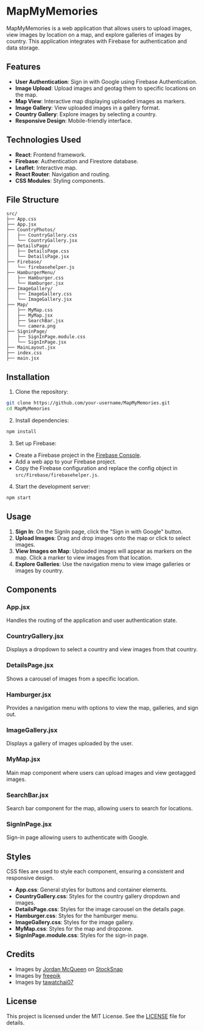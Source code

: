# MapMyMemories

MapMyMemories is a web application that allows users to upload images, view images by location on a map, and explore galleries of images by country. This application integrates with Firebase for authentication and data storage.

## Features

- **User Authentication**: Sign in with Google using Firebase Authentication.
- **Image Upload**: Upload images and geotag them to specific locations on the map.
- **Map View**: Interactive map displaying uploaded images as markers.
- **Image Gallery**: View uploaded images in a gallery format.
- **Country Gallery**: Explore images by selecting a country.
- **Responsive Design**: Mobile-friendly interface.

## Technologies Used

- **React**: Frontend framework.
- **Firebase**: Authentication and Firestore database.
- **Leaflet**: Interactive map.
- **React Router**: Navigation and routing.
- **CSS Modules**: Styling components.

## File Structure

```
src/
├── App.css
├── App.jsx
├── CountryPhotos/
│   ├── CountryGallery.css
│   └── CountryGallery.jsx
├── DetailsPage/
│   ├── DetailsPage.css
│   └── DetailsPage.jsx
├── Firebase/
│   └── firebasehelper.js
├── HamburgerMenu/
│   ├── Hamburger.css
│   └── Hamburger.jsx
├── ImageGallery/
│   ├── ImageGallery.css
│   └── ImageGallery.jsx
├── Map/
│   ├── MyMap.css
│   ├── MyMap.jsx
│   ├── SearchBar.jsx
│   └── camera.png
├── SigninPage/
│   ├── SignInPage.module.css
│   └── SignInPage.jsx
├── MainLayout.jsx
├── index.css
├── main.jsx
```

## Installation

1. Clone the repository:

```sh
git clone https://github.com/your-username/MapMyMemories.git
cd MapMyMemories
```

2. Install dependencies:

```sh
npm install
```

3. Set up Firebase:

- Create a Firebase project in the [Firebase Console](https://console.firebase.google.com/).
- Add a web app to your Firebase project.
- Copy the Firebase configuration and replace the config object in `src/Firebase/firebasehelper.js`.

4. Start the development server:

```sh
npm start
```

## Usage

1. **Sign In**: On the SignIn page, click the "Sign in with Google" button.
2. **Upload Images**: Drag and drop images onto the map or click to select images.
3. **View Images on Map**: Uploaded images will appear as markers on the map. Click a marker to view images from that location.
4. **Explore Galleries**: Use the navigation menu to view image galleries or images by country.

## Components

### App.jsx

Handles the routing of the application and user authentication state.

### CountryGallery.jsx

Displays a dropdown to select a country and view images from that country.

### DetailsPage.jsx

Shows a carousel of images from a specific location.

### Hamburger.jsx

Provides a navigation menu with options to view the map, galleries, and sign out.

### ImageGallery.jsx

Displays a gallery of images uploaded by the user.

### MyMap.jsx

Main map component where users can upload images and view geotagged images.

### SearchBar.jsx

Search bar component for the map, allowing users to search for locations.

### SignInPage.jsx

Sign-in page allowing users to authenticate with Google.

## Styles

CSS files are used to style each component, ensuring a consistent and responsive design. 

- **App.css**: General styles for buttons and container elements.
- **CountryGallery.css**: Styles for the country gallery dropdown and images.
- **DetailsPage.css**: Styles for the image carousel on the details page.
- **Hamburger.css**: Styles for the hamburger menu.
- **ImageGallery.css**: Styles for the image gallery.
- **MyMap.css**: Styles for the map and dropzone.
- **SignInPage.module.css**: Styles for the sign-in page.

## Credits

- Images by [Jordan McQueen](https://stocksnap.io/photo/sunrise-sunset-XSTO5645BM) on [StockSnap](https://stocksnap.io)
- Images by [freepik](https://www.freepik.com)
- Images by [tawatchai07](https://www.freepik.com/free-photo/beautiful-girl-standing-boat-looking-mountains-ratchaprapha-dam-khao-sok-national-park-surat-thani-province-thailand_13180933.htm#fromView=search&page=1&position=21&uuid=8dcae0bb-3af0-45e2-9386-99741de8513d)

## License

This project is licensed under the MIT License. See the [LICENSE](LICENSE) file for details.
